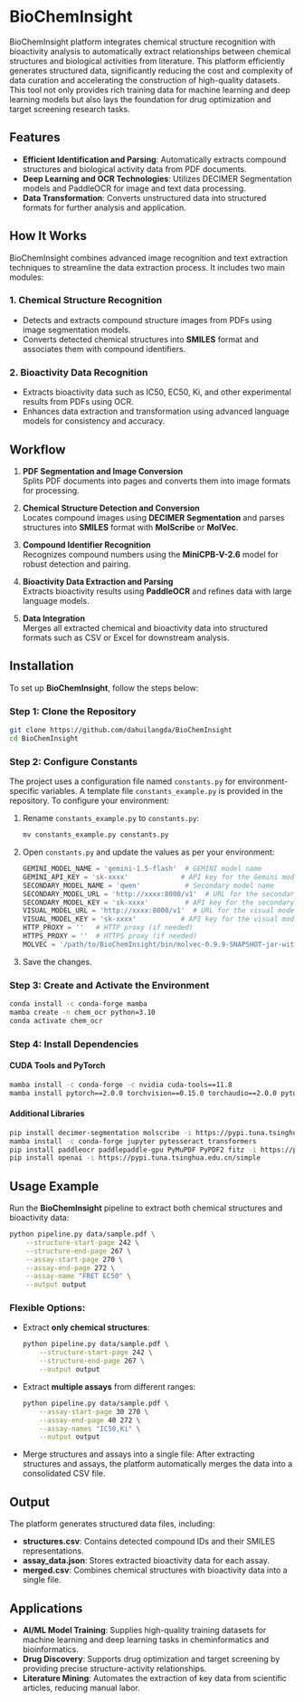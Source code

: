 # BioChemInsight

BioChemInsight platform integrates chemical structure recognition with bioactivity analysis to automatically extract relationships between chemical structures and biological activities from literature. This platform efficiently generates structured data, significantly reducing the cost and complexity of data curation and accelerating the construction of high-quality datasets. This tool not only provides rich training data for machine learning and deep learning models but also lays the foundation for drug optimization and target screening research tasks.

## Features

- **Efficient Identification and Parsing**: Automatically extracts compound structures and biological activity data from PDF documents.
- **Deep Learning and OCR Technologies**: Utilizes DECIMER Segmentation models and PaddleOCR for image and text data processing.
- **Data Transformation**: Converts unstructured data into structured formats for further analysis and application.

## How It Works

BioChemInsight combines advanced image recognition and text extraction techniques to streamline the data extraction process. It includes two main modules:

### 1. **Chemical Structure Recognition**
   - Detects and extracts compound structure images from PDFs using image segmentation models.
   - Converts detected chemical structures into **SMILES** format and associates them with compound identifiers.

### 2. **Bioactivity Data Recognition**
   - Extracts bioactivity data such as IC50, EC50, Ki, and other experimental results from PDFs using OCR.
   - Enhances data extraction and transformation using advanced language models for consistency and accuracy.

## Workflow

1. **PDF Segmentation and Image Conversion**  
   Splits PDF documents into pages and converts them into image formats for processing.  
   
2. **Chemical Structure Detection and Conversion**  
   Locates compound images using **DECIMER Segmentation** and parses structures into **SMILES** format with **MolScribe** or **MolVec**.

3. **Compound Identifier Recognition**  
   Recognizes compound numbers using the **MiniCPB-V-2.6** model for robust detection and pairing.

4. **Bioactivity Data Extraction and Parsing**  
   Extracts bioactivity results using **PaddleOCR** and refines data with large language models.

5. **Data Integration**  
   Merges all extracted chemical and bioactivity data into structured formats such as CSV or Excel for downstream analysis.

## Installation

To set up **BioChemInsight**, follow the steps below:

### Step 1: Clone the Repository

```bash
git clone https://github.com/dahuilangda/BioChemInsight
cd BioChemInsight
```

### Step 2: Configure Constants

The project uses a configuration file named `constants.py` for environment-specific variables. A template file `constants_example.py` is provided in the repository. To configure your environment:

1. Rename `constants_example.py` to `constants.py`:
   ```bash
   mv constants_example.py constants.py
   ```

2. Open `constants.py` and update the values as per your environment:
   ```python
   GEMINI_MODEL_NAME = 'gemini-1.5-flash'  # GEMINI model name
   GEMINI_API_KEY = 'sk-xxxx'             # API key for the Gemini model
   SECONDARY_MODEL_NAME = 'qwen'           # Secondary model name
   SECONDARY_MODEL_URL = 'http://xxxx:8000/v1'  # URL for the secondary model
   SECONDARY_MODEL_KEY = 'sk-xxxx'         # API key for the secondary model
   VISUAL_MODEL_URL = 'http://xxxx:8000/v1'  # URL for the visual model
   VISUAL_MODEL_KEY = 'sk-xxxx'           # API key for the visual model
   HTTP_PROXY = ''   # HTTP proxy (if needed)
   HTTPS_PROXY = ''  # HTTPS proxy (if needed)
   MOLVEC = '/path/to/BioChemInsight/bin/molvec-0.9.9-SNAPSHOT-jar-with-dependencies.jar'  # Path to MolVec JAR
   ```

3. Save the changes.

### Step 3: Create and Activate the Environment

```bash
conda install -c conda-forge mamba
mamba create -n chem_ocr python=3.10
conda activate chem_ocr
```

### Step 4: Install Dependencies

#### CUDA Tools and PyTorch
```bash
mamba install -c conda-forge -c nvidia cuda-tools==11.8
mamba install pytorch==2.0.0 torchvision==0.15.0 torchaudio==2.0.0 pytorch-cuda=11.8 -c pytorch -c nvidia
```

#### Additional Libraries
```bash
pip install decimer-segmentation molscribe -i https://pypi.tuna.tsinghua.edu.cn/simple
mamba install -c conda-forge jupyter pytesseract transformers
pip install paddleocr paddlepaddle-gpu PyMuPDF PyPDF2 fitz -i https://pypi.tuna.tsinghua.edu.cn/simple
pip install openai -i https://pypi.tuna.tsinghua.edu.cn/simple
```


## Usage Example

Run the **BioChemInsight** pipeline to extract both chemical structures and bioactivity data:

```bash
python pipeline.py data/sample.pdf \
    --structure-start-page 242 \
    --structure-end-page 267 \
    --assay-start-page 270 \
    --assay-end-page 272 \
    --assay-name "FRET EC50" \
    --output output
```

### Flexible Options:
- Extract **only chemical structures**:
  ```bash
  python pipeline.py data/sample.pdf \
      --structure-start-page 242 \
      --structure-end-page 267 \
      --output output
  ```

- Extract **multiple assays** from different ranges:
  ```bash
  python pipeline.py data/sample.pdf \
      --assay-start-page 30 270 \
      --assay-end-page 40 272 \
      --assay-names "IC50,Ki" \
      --output output
  ```

- Merge structures and assays into a single file:
  After extracting structures and assays, the platform automatically merges the data into a consolidated CSV file.


## Output

The platform generates structured data files, including:
- **structures.csv**: Contains detected compound IDs and their SMILES representations.
- **assay_data.json**: Stores extracted bioactivity data for each assay.
- **merged.csv**: Combines chemical structures with bioactivity data into a single file.


## Applications

- **AI/ML Model Training**: Supplies high-quality training datasets for machine learning and deep learning tasks in cheminformatics and bioinformatics.
- **Drug Discovery**: Supports drug optimization and target screening by providing precise structure-activity relationships.
- **Literature Mining**: Automates the extraction of key data from scientific articles, reducing manual labor.